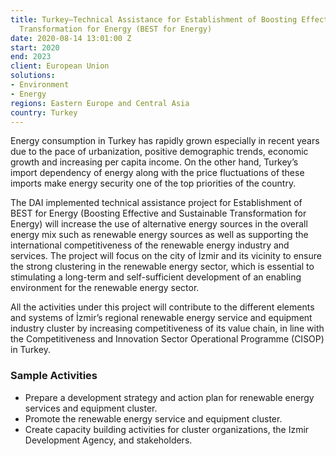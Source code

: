 ```yaml
---
title: Turkey—Technical Assistance for Establishment of Boosting Effective and Sustainable
  Transformation for Energy (BEST for Energy)
date: 2020-08-14 13:01:00 Z
start: 2020
end: 2023
client: European Union
solutions:
- Environment
- Energy
regions: Eastern Europe and Central Asia
country: Turkey
---
```


Energy consumption in Turkey has rapidly grown especially in recent years due to the pace of urbanization, positive demographic trends, economic growth and increasing per capita income. On the other hand, Turkey’s import dependency of energy along with the price fluctuations of these imports make energy security one of the top priorities of the country. 

The DAI implemented technical assistance project for Establishment of BEST for Energy (Boosting Effective and Sustainable Transformation for Energy) will increase the use of alternative energy sources in the overall energy mix such as renewable energy sources as well as supporting the international competitiveness of the renewable energy industry and services. The project will focus on the city of İzmir and its vicinity to ensure the strong clustering in the renewable energy sector, which is essential to stimulating a long-term and self-sufficient development of an enabling environment for the renewable energy sector.

All the activities under this project will contribute to the different elements and systems of İzmir’s regional renewable energy service and equipment industry cluster by increasing competitiveness of its value chain, in line with the Competitiveness and Innovation Sector Operational Programme (CISOP) in Turkey. 

### Sample Activities

* Prepare a development strategy and action plan for renewable energy services and equipment cluster.
* Promote the renewable energy service and equipment cluster.
* Create capacity building activities for cluster organizations, the Izmir Development Agency, and stakeholders. 